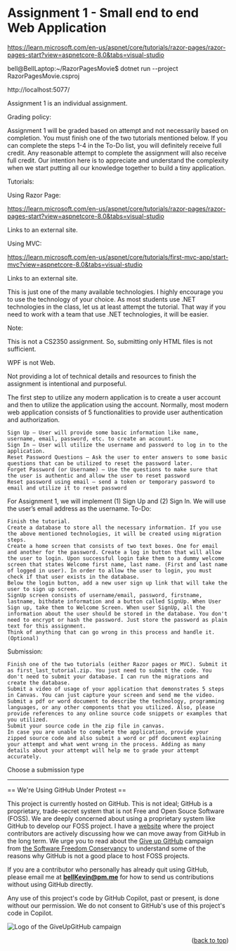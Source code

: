 <a name="readme-top"></a>

# Assignment 1 - Small end to end Web Application

https://learn.microsoft.com/en-us/aspnet/core/tutorials/razor-pages/razor-pages-start?view=aspnetcore-8.0&tabs=visual-studio

bell@BellLaptop:~/RazorPagesMovie$ dotnet run --project RazorPagesMovie.csproj

http://localhost:5077/

Assignment 1 is an individual assignment.

Grading policy:

Assignment 1 will be graded based on attempt and not necessarily based on completion. You must finish one of the two tutorials mentioned below.  If you can complete the steps 1-4 in the To-Do list, you will definitely receive full credit. Any reasonable attempt to complete the assignment will also receive full credit. Our intention here is to appreciate and understand the complexity when we start putting all our knowledge together to build a tiny application. 

Tutorials:

Using Razor Page: 

https://learn.microsoft.com/en-us/aspnet/core/tutorials/razor-pages/razor-pages-start?view=aspnetcore-8.0&tabs=visual-studio

Links to an external site.

 

Using MVC:

https://learn.microsoft.com/en-us/aspnet/core/tutorials/first-mvc-app/start-mvc?view=aspnetcore-8.0&tabs=visual-studio

Links to an external site.

 

This is just one of the many available technologies. I highly encourage you to use the technology of your choice. As most students use .NET technologies in the class, let us at least attempt the tutorial. That way if you need to work with a team that use .NET technologies, it will be easier. 

 
Note:

This is not a CS2350 assignment. So, submitting only HTML files is not sufficient.

WPF is not Web.

Not providing a lot of technical details and resources to finish the assignment is intentional and purposeful. 

The first step to utilize any modern application is to create a user account and then to utilize the application using the account. Normally, most modern web application consists of 5 functionalities to provide user authentication and authorization.

    Sign Up – User will provide some basic information like name, username, email, password, etc. to create an account.
    Sign In – User will utilize the username and password to log in to the application.
    Reset Password Questions – Ask the user to enter answers to some basic questions that can be utilized to reset the password later.
    Forget Password (or Username) – Use the questions to make sure that the user is authentic and allow the user to reset password
    Reset password using email – send a token or temporary password to email and utilize it to reset password

For Assignment 1, we will implement (1) Sign Up and (2) Sign In. We will use the user’s email address as the username.
To-Do:

    Finish the tutorial. 
    Create a database to store all the necessary information. If you use the above mentioned technologies, it will be created using migration steps. 
    Create a home screen that consists of two text boxes. One for email and another for the password. Create a log in button that will allow the user to login. Upon successful login take them to a dummy welcome screen that states Welcome first name, last name. (First and last name of logged in user). In order to allow the user to login, you must check if that user exists in the database.
    Below the login button, add a new user sign up link that will take the user to sign up screen.
    SignUp screen consists of username/email, password, firstname, lastname, bithdate information and a button called SignUp. When User Sign up, take them to Welcome Screen. When user SignUp, all the information about the user should be stored in the database. You don't need to encrypt or hash the password. Just store the password as plain text for this assignment.
    Think of anything that can go wrong in this process and handle it. (Optional)

 
Submission:

    Finish one of the two tutorials (either Razor pages or MVC). Submit it as first_last_tutorial.zip. You just need to submit the code. You don't need to submit your database. I can run the migrations and  create the database. 
    Submit a video of usage of your application that demonstrates 5 steps in Canvas. You can just capture your screen and send me the video. 
    Submit a pdf or word document to describe the technology, programming languages, or any other components that you utilized. Also, please provide references to any online source code snippets or examples that you utilized.
    Submit your source code in the zip file in canvas.
    In case you are unable to complete the application, provide your zipped source code and also submit a word or pdf document explaining your attempt and what went wrong in the process. Adding as many details about your attempt will help me to grade your attempt accurately. 

 

 

 

Choose a submission type



--------------------------------------------------------------------------------------------------------------------------
== We're Using GitHub Under Protest ==

This project is currently hosted on GitHub.  This is not ideal; GitHub is a
proprietary, trade-secret system that is not Free and Open Souce Software
(FOSS).  We are deeply concerned about using a proprietary system like GitHub
to develop our FOSS project. I have a [website](https://bellKevin.me) where the
project contributors are actively discussing how we can move away from GitHub
in the long term.  We urge you to read about the [Give up GitHub](https://GiveUpGitHub.org) campaign 
from [the Software Freedom Conservancy](https://sfconservancy.org) to understand some of the reasons why GitHub is not 
a good place to host FOSS projects.

If you are a contributor who personally has already quit using GitHub, please
email me at **bellKevin@pm.me** for how to send us contributions without
using GitHub directly.

Any use of this project's code by GitHub Copilot, past or present, is done
without our permission.  We do not consent to GitHub's use of this project's
code in Copilot.

![Logo of the GiveUpGitHub campaign](https://sfconservancy.org/img/GiveUpGitHub.png)

<p align="right">(<a href="#readme-top">back to top</a>)</p>
